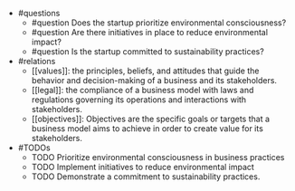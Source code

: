 - #questions
	- #question Does the startup prioritize environmental consciousness?
	- #question Are there initiatives in place to reduce environmental impact?
	- #question Is the startup committed to sustainability practices?
- #relations
	- [[values]]: the principles, beliefs, and attitudes that guide the behavior and decision-making of a business and its stakeholders.
	- [[legal]]: the compliance of a business model with laws and regulations governing its operations and interactions with stakeholders.
	- [[objectives]]: Objectives are the specific goals or targets that a business model aims to achieve in order to create value for its stakeholders.
- #TODOs
	- TODO Prioritize environmental consciousness in business practices
	- TODO  Implement initiatives to reduce environmental impact
	- TODO  Demonstrate a commitment to sustainability practices.









































